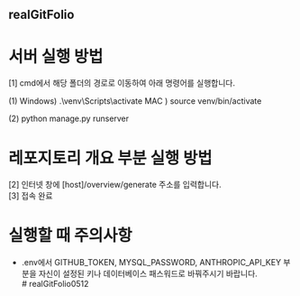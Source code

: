 ## realGitFolio

# 서버 실행 방법

[1] cmd에서 해당 폴더의 경로로 이동하여 아래 명령어를 실행합니다.

 (1) Windows) .\venv\Scripts\activate
     MAC    ) source venv/bin/activate
     
 (2) python manage.py runserver
 
  
# 레포지토리 개요 부분 실행 방법  

[2] 인터넷 창에 [host]/overview/generate 주소를 입력합니다.  
[3] 접속 완료  
  
# 실행할 때 주의사항  

- .env에서 GITHUB_TOKEN, MYSQL_PASSWORD, ANTHROPIC_API_KEY 부분을 자신이 설정된 키나 데이터베이스 패스워드로 바꿔주시기 바랍니다.  
#   r e a l G i t F o l i o 0 5 1 2  
 